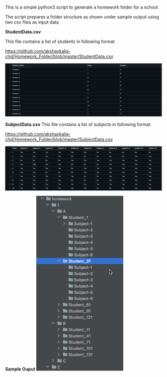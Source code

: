 This is a simple python3 script to generate a homework folder for a school. 

The script prepares a folder structure as shown under sample output using two csv files as input data

**StudentData.csv** 

This file contains a list of students in following format

https://github.com/akshaykalia-chd/Homework_Folder/blob/master/StudentData.csv

![img_2.png](img_2.png)

**SubjectData.csv**
This file contains a list of subjects in following format

https://github.com/akshaykalia-chd/Homework_Folder/blob/master/SubjectData.csv

![img_1.png](img_1.png)



**Sample Ouput**
![img.png](img.png)